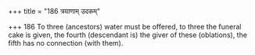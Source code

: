 +++
title = "186 त्रयाणाम् उदकम्"

+++
186	To three (ancestors) water must be offered, to three the funeral cake is given, the fourth (descendant is) the giver of these (oblations), the fifth has no connection (with them).